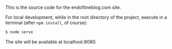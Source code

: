 This is the source code for the endoflineblog.com site.

For local development,
while in the root directory of the project,
execute in a terminal (after `npm install`, of course):

```bash
$ node serve
```

The site will be available at localhost:8080.
